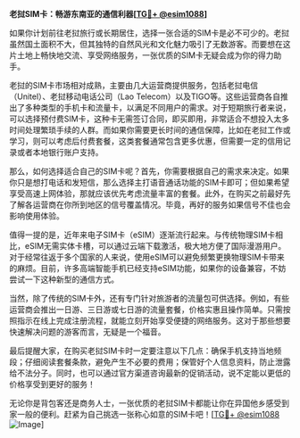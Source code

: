 **老挝SIM卡：畅游东南亚的通信利器[[TG💪+ @esim1088](https://t.me/s/esim1088)]**

如果你计划前往老挝旅行或长期居住，选择一张合适的SIM卡是必不可少的。老挝虽然国土面积不大，但其独特的自然风光和文化魅力吸引了无数游客。而要想在这片土地上畅快地交流、享受网络服务，一张优质的SIM卡无疑会成为你的得力助手。

老挝的SIM卡市场相对成熟，主要由几大运营商提供服务，包括老挝电信（Unitel）、老挝移动电话公司（Lao Telecom）以及TIGO等。这些运营商各自推出了多种类型的手机卡和流量卡，以满足不同用户的需求。对于短期旅行者来说，可以选择预付费SIM卡，这种卡无需签订合同，即买即用，非常适合不想投入太多时间处理繁琐手续的人群。而如果你需要更长时间的通信保障，比如在老挝工作或学习，则可以考虑后付费套餐，这类套餐通常包含更多优惠，但需要一定的信用记录或者本地银行账户支持。

那么，如何选择适合自己的SIM卡呢？首先，你需要根据自己的需求来决定。如果你只是想打电话和发短信，那么选择主打语音通话功能的SIM卡即可；但如果希望享受高速上网体验，那就应该优先考虑流量丰富的套餐。此外，在购买之前最好先了解各运营商在你所到地区的信号覆盖情况。毕竟，再好的服务如果信号不佳也会影响使用体验。

值得一提的是，近年来电子SIM卡（eSIM）逐渐流行起来。与传统物理SIM卡相比，eSIM无需实体卡槽，可以通过云端下载激活，极大地方便了国际漫游用户。对于经常往返于多个国家的人来说，使用eSIM可以避免频繁更换物理SIM卡带来的麻烦。目前，许多高端智能手机已经支持eSIM功能，如果你的设备兼容，不妨尝试一下这种新型的通信方式。

当然，除了传统的SIM卡外，还有专门针对旅游者的流量包可供选择。例如，有些运营商会推出一日游、三日游或七日游的流量套餐，价格实惠且操作简单。只需按照指示在线上完成注册流程，就能立刻开始享受便捷的网络服务。这对于那些想要快速解决问题的游客而言，无疑是一个福音。

最后提醒大家，在购买老挝SIM卡时一定要注意以下几点：确保手机支持当地频段；仔细阅读套餐条款，避免产生不必要的费用；保管好个人信息资料，防止泄露给不法分子。同时，也可以通过官方渠道咨询最新的促销活动，说不定能以更低的价格享受到更好的服务！

无论你是背包客还是商务人士，一张优质的老挝SIM卡都能让你在异国他乡感受到家一般的便利。赶紧为自己挑选一张称心如意的SIM卡吧！[[TG💪+ @esim1088](https://t.me/s/esim1088) ![Image](https://i.postimg.cc/4NQfJmqS/Snipaste-2025-05-13-00-14-12.png)]